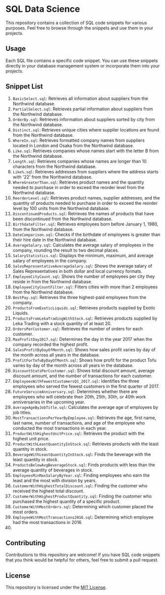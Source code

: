 # SQL Data Science

This repository contains a collection of SQL code snippets for various purposes. Feel free to browse through the snippets and use them in your projects.

## Usage

Each SQL file contains a specific code snippet. You can use these snippets directly in your database management system or incorporate them into your projects.

## Snippet List

1. `BasicSelect.sql`: Retrieves all information about suppliers from the Northwind database.
2. `PartialSelect.sql`: Retrieves partial information about suppliers from the Northwind database.
3. `OrderBy.sql`: Retrieves information about suppliers sorted by city from the Northwind database.
4. `Distinct.sql`: Retrieves unique cities where supplier locations are found from the Northwind database.
5. `WhereIn.sql`: Retrieves formatted company names from suppliers located in London and Osaka from the Northwind database.
6. `Like.sql`: Retrieves companies whose names start with the letter B from the Northwind database.
7. `Length.sql`: Retrieves companies whose names are longer than 10 characters from the Northwind database.
8. `Like%.sql`: Retrieves addresses from suppliers where the address starts with '22' from the Northwind database.
9. `WhereGreaterThan.sql`: Retrieves product names and the quantity needed to purchase in order to exceed the reorder level from the Northwind database.
10. `ReorderLevel.sql`: Retrieves product names, supplier addresses, and the quantity of products needed to purchase in order to exceed the reorder level by 100 units from the Northwind database.
11. `DiscontinuedProducts.sql`: Retrieves the names of products that have been discontinued from the Northwind database.
12. `BirthdateFilter.sql`: Retrieves employees born before January 1, 1980, from the Northwind database.
13. `DateComparison.sql`: Checks if the birthdate of employees is greater than their hire date in the Northwind database.
14. `AverageSalary.sql`: Calculates the average salary of employees in the company, rounding the result to two decimal places.
15. `SalaryStatistics.sql`: Displays the minimum, maximum, and average salary of employees in the company.
16. `SalesRepresentativeAverageSalary.sql`: Shows the average salary of Sales Representatives in both dollar and local currency formats.
17. `EmployeeCityCount.sql`: Shows the number of employees per city they reside in from the Northwind database.
18. `EmployeeCityCountFilter.sql`: Filters cities with more than 2 employees from the Northwind database.
19. `BestPay.sql`: Retrieves the three highest-paid employees from the company.
20. `ProductsFromExoticLiquids.sql`: Retrieves products supplied by Exotic Liquids.
21. `ProductsFromLekaTradingWithStock.sql`: Retrieves products supplied by Leka Trading with a stock quantity of at least 20.
22. `OrdersPerCustomer.sql`: Retrieves the number of orders for each customer.
23. `MaxProfitDay2017.sql`: Determines the day in the year 2017 when the company recorded the highest profit.
24. `SalesProfitByDayOfMonth.sql`: Shows how sales profit varies by day of the month across all years in the database.
25. `ProfitForTofuByDayOfMonth.sql`: Shows how profit for the product Tofu varies by day of the month across all years in the database.
26. `DiscountStatsPerCustomer.sql`: Shows total discount amount, average discount amount, and the number of transactions for each customer.
27. `EmployeesWithFewestCustomersQ1_2017.sql`: Identifies the three employees who served the fewest customers in the first quarter of 2017.
28. `FutureServiceAnniversary.sql`: Determines whether there are employees who will celebrate their 20th, 25th, 30th, or 40th work anniversaries in the upcoming year.
29. `AverageAgeByJobTitle.sql`: Calculates the average age of employees by job titles.
30. `MostTransactionsPerYearByEmployee.sql`: Retrieves the age, first name, last name, number of transactions, and age of the employee who conducted the most transactions in each year.
31. `ProductWithHighestUnitPrice.sql`: Retrieves the product with the highest unit price.
32. `ProductWithLeastQuantityInStock.sql`: Retrieves products with the least quantity in stock.
33. `BeverageWithLeastQuantityInStock.sql`: Finds the beverage with the least quantity in stock.
34. `ProductsBelowAvgBeverageStock.sql`: Finds products with less than the average quantity of beverages in stock.
35. `EmployeesMinMaxSalaryByYear.sql`: Finding employees who earn the least and the most with division by years.
36. `CustomerWithHighestTotalDiscount.sql`: Finding the customer who received the highest total discount.
37. `CustomerWithHighestProductQuantity.sql`: Finding the customer who purchased the highest quantity of a specific product.
38. `CustomerWithMostOrders.sql`: Determining which customer placed the most orders.
39. `EmployeeWithMostTransactions2016.sql`: Determining which employee had the most transactions in 2016.
40. 

## Contributing

Contributions to this repository are welcome! If you have SQL code snippets that you think would be helpful for others, feel free to submit a pull request.

## License

This repository is licensed under the [MIT License](LICENSE).
